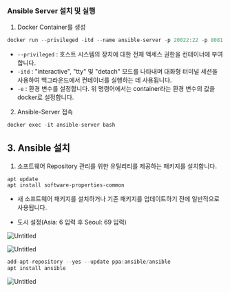 ### Ansible Server 설치 및 실행

1. Docker Container를 생성

```jsx
docker run --privileged -itd --name ansible-server -p 20022:22 -p 8081:8080 -e container=docker -v /sys/fs/cgroup:/sys/fs/cgroup ubuntu:20.04 /bin/bash
```

- `--privileged` : 호스트 시스템의 장치에 대한 전체 액세스 권한을 컨테이너에 부여합니다.
- `-itd` : "interactive", "tty" 및 "detach" 모드를 나타내며 대화형 터미널 세션을 사용하여 백그라운드에서 컨테이너를 실행하는 데 사용됩니다.
- `-e` : 환경 변수를 설정합니다. 위 명령어에서는 container라는 환경 변수의 값을 docker로 설정합니다.

2. Ansible-Server 접속

```jsx
docker exec -it ansible-server bash
```

## 3. Ansible 설치

1. 소프트웨어 Repository 관리를 위한 유틸리티를 제공하는 패키지를 설치합니다.

```
apt update
apt install software-properties-common
```

- 새 소프트웨어 패키지를 설치하거나 기존 패키지를 업데이트하기 전에 일반적으로 사용됩니다.

- 도시 설정(Asia: 6 입력 후 Seoul: 69 입력)

![Untitled](https://s3-us-west-2.amazonaws.com/secure.notion-static.com/4e8a96e1-4c2e-43af-872d-4c491638bd8b/Untitled.png)

![Untitled](https://s3-us-west-2.amazonaws.com/secure.notion-static.com/8d935155-ba49-4b10-b896-8b3245cf6901/Untitled.png)

```jsx
add-apt-repository --yes --update ppa:ansible/ansible
apt install ansible
```

![Untitled](https://s3-us-west-2.amazonaws.com/secure.notion-static.com/e8b644fd-d157-4203-b58f-053c62cb58be/Untitled.png)
